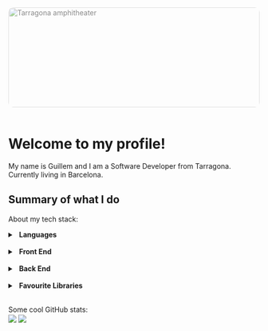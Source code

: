 <img alt="Tarragona amphitheater" src="https://fascinatingspain.com/wp-content/uploads/principal_tarragona.jpg" height="200" width="100%" style="object-fit: cover; opacity: 0.5; border-radius: 10px" />
</br>
</br>

# Welcome to my profile!

My name is Guillem and I am a Software Developer from Tarragona.</br>
Currently living in Barcelona.

## Summary of what I do
About my tech stack:
</br>
<details>
  <summary><b>&nbsp;&nbsp;Languages</b></summary>
	<br>
	<p align="left">
	<a href="https://developer.mozilla.org/en-US/docs/Web/JavaScript" target="_blank" rel="noreferrer"><img src="https://upload.wikimedia.org/wikipedia/commons/thumb/9/99/Unofficial_JavaScript_logo_2.svg/1024px-Unofficial_JavaScript_logo_2.svg.png?20141107110902" height="36" alt="JavaScript" /></a>&nbsp;
	<a href="https://www.typescriptlang.org/" target="_blank" rel="noreferrer"><img src="https://upload.wikimedia.org/wikipedia/commons/thumb/4/4c/Typescript_logo_2020.svg/1024px-Typescript_logo_2020.svg.png?20221110153201" height="36" alt="TypeScript" /></a>&nbsp;
  <a href="https://en.wikipedia.org/wiki/C_(programming_language)" target="_blank" rel="noreferrer"><img src="https://upload.wikimedia.org/wikipedia/commons/thumb/1/18/C_Programming_Language.svg/760px-C_Programming_Language.svg.png?20201031132917" height="36" alt="C" /></a>&nbsp;
	<a href="https://www.r-project.org/" target="_blank" rel="noreferrer"><img src="https://upload.wikimedia.org/wikipedia/commons/thumb/1/1b/R_logo.svg/1448px-R_logo.svg.png?20160212050515" height="36" alt="R" /></a>
</p>
</details>

</br>

<details>
  <summary><b>&nbsp;&nbsp;Front End</b></summary>
	<br>
	<p align="left">
  <a href="https://developer.mozilla.org/en-US/docs/Web/HTML" target="_blank" rel="noreferrer"><img src="https://upload.wikimedia.org/wikipedia/commons/thumb/3/38/HTML5_Badge.svg/640px-HTML5_Badge.svg.png" height="36" alt="HTML" /></a>&nbsp;
  <a href="https://developer.mozilla.org/en-US/docs/Web/CSS" target="_blank" rel="noreferrer"><img src="https://upload.wikimedia.org/wikipedia/commons/thumb/6/62/CSS3_logo.svg/640px-CSS3_logo.svg.png" height="36" alt="CSS" /></a>&nbsp;
	<a href="https://reactjs.org/" target="_blank" rel="noreferrer"><img src="https://upload.wikimedia.org/wikipedia/commons/thumb/a/a7/React-icon.svg/1024px-React-icon.svg.png?20220125121207" height="36" alt="React" /></a>&nbsp;
  <a href="https://angular.io/" target="_blank" rel="noreferrer"><img src="https://upload.wikimedia.org/wikipedia/commons/5/50/Angular-logo.png?20210329163403" height="36" alt="Angular" /></a>&nbsp;
  <a href="https://svelte.dev/" target="_blank" rel="noreferrer"><img src="https://upload.wikimedia.org/wikipedia/commons/thumb/6/6e/Svelte_logo_by_gengns.svg/640px-Svelte_logo_by_gengns.svg.png" height="36" alt="Svelte" /></a>&nbsp;
  <a href="https://tailwindcss.com/" target="_blank" rel="noreferrer"><img src="https://upload.wikimedia.org/wikipedia/commons/thumb/d/d5/Tailwind_CSS_Logo.svg/640px-Tailwind_CSS_Logo.svg.png" height="36" alt="TailwindCSS" /></a>&nbsp;
</p>
</details>
</br>

<details>
  <summary><b>&nbsp;&nbsp;Back End</b></summary>
	<br>
	<p align="left">
  <a href="https://nodejs.org/en/" target="_blank" rel="noreferrer"><img src="https://upload.wikimedia.org/wikipedia/commons/thumb/d/d9/Node.js_logo.svg/640px-Node.js_logo.svg.png" height="36" alt="NodeJS" /></a>&nbsp;
  <a href="https://expressjs.com/" target="_blank" rel="noreferrer"><img src="https://www.vectorlogo.zone/logos/expressjs/expressjs-ar21.svg" height="36" alt="ExpressJS" /></a>&nbsp;
  <a href="https://koajs.com/" target="_blank" rel="noreferrer"><img src="https://seeklogo.com/images/K/koa-logo-D494764315-seeklogo.com.png" height="36" alt="KoaJS" /></a>&nbsp;
  <a href="https://www.postgresql.org/" target="_blank" rel="noreferrer"><img src="https://upload.wikimedia.org/wikipedia/commons/thumb/2/29/Postgresql_elephant.svg/640px-Postgresql_elephant.svg.png" height="36" alt="PostgreSQL" /></a>&nbsp;
  <a href="https://www.mongodb.com/" target="_blank" rel="noreferrer"><img src="https://www.svgrepo.com/show/331488/mongodb.svg" height="36" alt="MongoDB" /></a>&nbsp;
  <a href="https://redis.io/" target="_blank" rel="noreferrer"><img src="https://cdn.worldvectorlogo.com/logos/redis.svg" height="36" alt="Redis" /></a>&nbsp;
</p>
</details>
</br>

<details>
  <summary><b>&nbsp;&nbsp;Favourite Libraries</b></summary>
	<br>
	<p align="left">
  <a href="https://react-redux.js.org/" target="_blank" rel="noreferrer"><img src="https://cdn.worldvectorlogo.com/logos/redux.svg" height="36" alt="React Redux" /></a>&nbsp;
  <a href="https://rxjs.dev/" target="_blank" rel="noreferrer"><img src="https://cdn.worldvectorlogo.com/logos/rxjs-1.svg" height="36" alt="RxJS" /></a>&nbsp;
  <a href="https://socket.io/" target="_blank" rel="noreferrer"><img src="https://upload.wikimedia.org/wikipedia/commons/thumb/9/96/Socket-io.svg/2048px-Socket-io.svg.png" height="36" alt="Socket.io" /></a>&nbsp;
  <a href="https://commitizen-tools.github.io/commitizen/" target="_blank" rel="noreferrer"><img src="https://commitizen-tools.github.io/commitizen/assets/images/favicon.png" height="36" alt="Commitizen" /></a>&nbsp;
</p>
</details>
</br>

Some cool GitHub stats:
</br>
<img align="center" src="https://github-readme-stats.vercel.app/api?username=guillemsarda" />
<img align="center" src="https://github-readme-streak-stats.herokuapp.com/?user=guillemsarda" />
</br>
